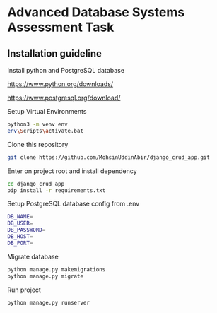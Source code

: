 # Advanced Database Systems Assessment Task

## Installation guideline

Install python and PostgreSQL database

https://www.python.org/downloads/

https://www.postgresql.org/download/

Setup Virtual Environments

```bash
python3 -m venv env
env\Scripts\activate.bat
```

Clone this repository

```bash
git clone https://github.com/MohsinUddinAbir/django_crud_app.git
```

Enter on project root and install dependency

```bash
cd django_crud_app
pip install -r requirements.txt
```

Setup PostgreSQL database config from .env

```bash
DB_NAME=
DB_USER=
DB_PASSWORD=
DB_HOST=
DB_PORT=
```

Migrate database

```bash
python manage.py makemigrations
python manage.py migrate
```

Run project

```bash
python manage.py runserver
```
